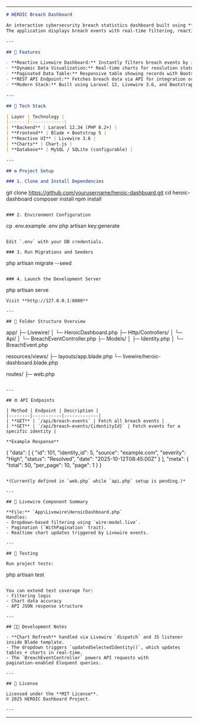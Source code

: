 


***

```markdown
# HEROIC Breach Dashboard

An interactive cybersecurity breach statistics dashboard built using **Laravel 12** and **Livewire 3.6**.  
The application displays breach events with real‑time filtering, reactivity, and analytical charts.

---

## 🚀 Features

- **Reactive Livewire Dashboard:** Instantly filters breach events by identity without reloads.  
- **Dynamic Data Visualization:** Real‑time charts for resolution status and severity trends (Chart.js).  
- **Paginated Data Table:** Responsive table showing records with Bootstrap styling.  
- **REST API Endpoint:** Fetches breach data via API for integration or external consumption.  
- **Modern Stack:** Built using Laravel 12, Livewire 3.6, and Bootstrap 5.

---

## 🧱 Tech Stack

| Layer | Technology |
|-------|-------------|
| **Backend** | Laravel 12.34 (PHP 8.2+) |
| **Frontend** | Blade + Bootstrap 5 |
| **Reactive UI** | Livewire 3.6 |
| **Charts** | Chart.js |
| **Database** | MySQL / SQLite (configurable) |

---

## ⚙️ Project Setup

### 1. Clone and Install Dependencies
```

git clone https://github.com/yourusername/heroic-dashboard.git
cd heroic-dashboard
composer install
npm install

```

### 2. Environment Configuration
```

cp .env.example .env
php artisan key:generate

```

Edit `.env` with your DB credentials.

### 3. Run Migrations and Seeders
```

php artisan migrate --seed

```

### 4. Launch the Development Server
```

php artisan serve

```
Visit **http://127.0.0.1:8000**

---

## 🧭 Folder Structure Overview

```

app/
├─ Livewire/
│   └─ HeroicDashboard.php
├─ Http/Controllers/
│   └─ Api/
│       └─ BreachEventController.php
├─ Models/
│   ├─ Identity.php
│   └─ BreachEvent.php

resources/views/
├─ layouts/app.blade.php
└─ livewire/heroic-dashboard.blade.php

routes/
├─ web.php

```

---

## 🌐 API Endpoints

| Method | Endpoint | Description |
|--------|-----------|-------------|
| **GET** | `/api/breach-events` | Fetch all breach events |
| **GET** | `/api/breach-events/{identityId}` | Fetch events for a specific identity |

**Example Response**
```

{
"data": [
{
"id": 101,
"identity_id": 5,
"source": "example.com",
"severity": "High",
"status": "Resolved",
"date": "2025-10-12T08:45:00Z"
}
],
"meta": {
"total": 50,
"per_page": 10,
"page": 1
}
}

```

*(Currently defined in `web.php` while `api.php` setup is pending.)*

---

## 🧩 Livewire Component Summary

**File:** `App\Livewire\HeroicDashboard.php`  
Handles:
- Dropdown‑based filtering using `wire:model.live`.
- Pagination (`WithPagination` trait).
- Realtime chart updates triggered by Livewire events.

---

## 🧪 Testing

Run project tests:
```

php artisan test

```

You can extend test coverage for:
- Filtering logic  
- Chart data accuracy  
- API JSON response structure  

---

## 🧑‍💻 Development Notes

- **Chart Refresh** handled via Livewire `dispatch` and JS listener inside Blade template.  
- The dropdown triggers `updatedSelectedIdentity()`, which updates tables + charts in real‑time.  
- The `BreachEventController` powers API requests with pagination‑enabled Eloquent queries.  

---

## 📘 License

Licensed under the **MIT License**.  
© 2025 HEROIC Dashboard Project.

---
```


***